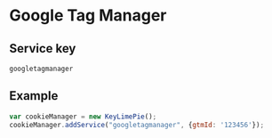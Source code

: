 # Google Tag Manager

## Service key
`googletagmanager`

## Example
```js
var cookieManager = new KeyLimePie();
cookieManager.addService("googletagmanager", {gtmId: '123456'});
```